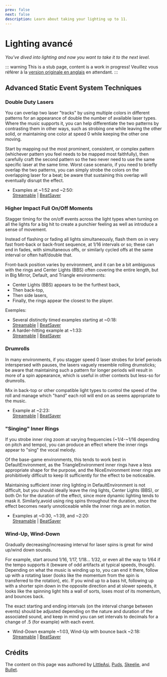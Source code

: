 ```yaml
---
prev: false
next: false
description: Learn about taking your lighting up to 11.
---
```


# Lighting avancé

_You've dived into lighting and now you want to take it to the next level._

::: warning This is a stub page, content is a work in progress! Veuillez vous référer à la [version originale en anglais](/mapping/advanced-lighting.md) en attendant. :::

## Advanced Static Event System Techniques

### Double Duty Lasers

You can overlap two laser "tracks" by using multiple colors in different patterns for an appearance of double the number of available laser types. Where the music supports it, you can help differentiate the two patterns by contrasting them in other ways, such as strobing one while leaving the other solid, or maintaining one color at speed 0 while keeping the other one moving.

Start by mapping out the most prominent, consistent, or complex pattern (whichever pattern you feel needs to be mapped most faithfully), then carefully craft the second pattern so the two never need to use the same specific laser at the same time. Worst case scenario, if you need to briefly overlap the two patterns, you can simply strobe the colors on the overlapping laser for a beat; be aware that sustaining this overlap will eventually disrupt the effect.

- Examples at ~1:52 and ~2:50:  
  [Streamable](https://streamable.com/0qsto) | [BeatSaver](https://beatsaver.com/beatmap/7be2)

### Higher Impact Full On/Off Moments

Stagger timing for the on/off events across the light types when turning on all the lights for a big hit to create a punchier feeling as well as introduce a sense of movement.

Instead of flashing or fading all lights simultaneously, flash them on in very fast front-back or back-front sequence, at 1/16 intervals or so; these can end in fades, with simultaneous offs, or similarly cycled offs at the same interval or often half/double that.

Front-back position varies by environment, and it can be a bit ambiguous with the rings and Center Lights (BBS) often covering the entire length, but in Big Mirror, Default, and Triangle environments:

- Center Lights (BBS) appears to be the furthest back,
- Then back-top,
- Then side lasers,
- Finally, the rings appear the closest to the player.

Exemples:

- Several distinctly timed examples starting at ~0:18:  
  [Streamable](https://streamable.com/zx1sf) | [BeatSaver](https://beatsaver.com/beatmap/5bb2)
- A harder-hitting example at ~1:33:  
  [Streamable](https://streamable.com/7tk24) | [BeatSaver](https://beatsaver.com/beatmap/44f4)

### Drumrolls

In many environments, if you stagger speed 0 laser strobes for brief periods interspersed with pauses, the lasers vaguely resemble rolling drumsticks; be aware that maintaining such a pattern for longer periods will result in more of a spin appearance, which is useful in other contexts but less-so for drumrolls.

Mix in back-top or other compatible light types to control the speed of the roll and manage which "hand" each roll will end on as seems appropriate to the music.

- Example at ~2:23:  
  [Streamable](https://streamable.com/0qsto) | [BeatSaver](https://beatsaver.com/beatmap/7be2)

### "Singing" Inner Rings

If you strobe inner ring zoom at varying frequencies (~1/4-~1/16 depending on pitch and tempo), you can produce an effect where the inner rings appear to "sing" the vocal melody.

Of the base-game environments, this tends to work best in DefaultEnvironment, as the TriangleEnvironment inner rings have a less appropriate shape for the purpose, and the NiceEnvironment inner rings are prohibitively difficult to keep lit sufficiently for the effect to be noticeable.

Maintaining sufficient inner ring lighting in DefaultEnvironment is not difficult, but you should ideally leave the ring lights, Center Lights (BBS), or both On for the duration of the effect, since more dynamic lighting tends to mask it. Similarly,avoid using ring spins throughout the duration, since the effect becomes nearly unnoticeable while the inner rings are in motion.

- Examples at ~0:30, ~1:39, and ~2:20:  
  [Streamable](https://youtu.be/YqM_eXIh2Sg) | [BeatSaver](https://beatsaver.com/beatmap/7be1)

### Wind-Up, Wind-Down

Gradually decreasing/increasing interval for laser spins is great for wind up/wind down sounds.

For example, start around 1/16, 1/17, 1/18... 1/32, or even all the way to 1/64 if the tempo supports it (beware of odd artifacts at typical speeds, though). Depending on what the music is winding up to, you can end it there, follow up with a rotating laser (looks like the momentum from the spin is transferred to the rotation), etc. If you wind up to a bass hit, following up with a shorter spin down in the opposite direction and at slower speeds, it looks like the spinning light hits a wall of sorts, loses most of its momentum, and bounces back.

The exact starting and ending intervals (on the interval change between events) should be adjusted depending on the nature and duration of the associated sound, and keep in mind you can set intervals to decimals for a change of .5 (for example) with each event.

- Wind-Down example ~1:03, Wind-Up with bounce back ~2:18:  
  [Streamable](https://streamable.com/zx1sf) | [BeatSaver](https://beatsaver.com/beatmap/5bb2)

## Crédits

The content on this page was authored by [LittleAsi](./mapping-credits.md#littleasi), [Puds](./mapping-credits.md#puds), [Skeelie](./mapping-credits.md#skeelie), and [Bullet](./mapping-credits.md#bullet).
